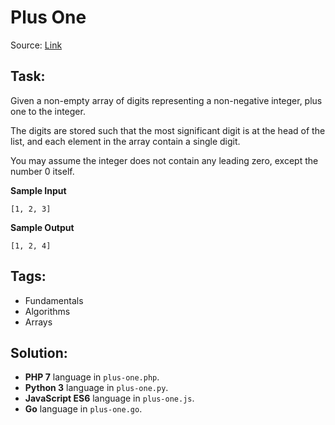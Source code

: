 # Plus One

Source: [Link](https://leetcode.com/problems/plus-one/)

## Task:

Given a non-empty array of digits representing a non-negative integer, plus one to the integer.

The digits are stored such that the most significant digit is at the head of the list, and each element in the array
contain a single digit.

You may assume the integer does not contain any leading zero, except the number 0 itself.

**Sample Input**

```
[1, 2, 3]
```

**Sample Output**
```
[1, 2, 4]
```

## Tags:

* Fundamentals
* Algorithms
* Arrays

## Solution:

* **PHP 7** language in `plus-one.php`.
* **Python 3** language in `plus-one.py`.
* **JavaScript ES6** language in `plus-one.js`.
* **Go** language in `plus-one.go`.